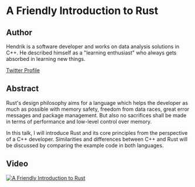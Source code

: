 # A Friendly Introduction to Rust

## Author

Hendrik is a software developer and works on data analysis solutions in C++. He described himself as a "learning enthusiast" who always gets absorbed in learning new things.

[Twitter Profile](https://twitter.com/hniemeye)

## Abstract

Rust's design philosophy aims for a language which helps the developer as much as possible with memory safety, freedom from data races, great error messages and package management. But also no sacrifices shall be made in terms of performance and low-level control over memory.

In this talk, I will introduce Rust and its core principles from the perspective of a C++ developer. Similarities and differences between C++ and Rust will be discussed by comparing the example code in both languages.

## Video

[![A Friendly Introduction to Rust](https://img.youtube.com/vi/NpBk_H7S3zM/0.jpg)](https://youtu.be/NpBk_H7S3zM)
